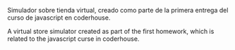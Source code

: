 Simulador sobre tienda virtual, creado como parte de la primera entrega del curso de javascript en coderhouse.


A virtual store simulator created as part of the first homework, which is related to the javascript curse in coderhouse.